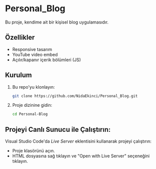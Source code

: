 # Personal_Blog
Bu proje, kendime ait bir kişisel blog uygulamasıdır.

## Özellikler

- Responsive tasarım
- YouTube video embed
- Açılır/kapanır içerik bölümleri (JS)

## Kurulum
1. Bu repo'yu klonlayın:
   ```bash
   git clone https://github.com/NidaEkinci/Personal_Blog.git

2. Proje dizinine gidin:
    ```bash
    cd Personal-Blog

## Projeyi Canlı Sunucu ile Çalıştırın:
Visual Studio Code'da *Live Server* eklentisini kullanarak projeyi çalıştırın:

- Proje klasörünü açın.
- HTML dosyasına sağ tıklayın ve "Open with Live Server" seçeneğini tıklayın.



